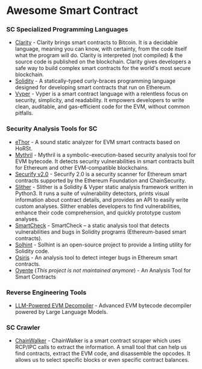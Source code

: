 # Awesome Smart Contract

### SC Specialized Programming Languages
* [Clarity](https://clarity-lang.org/) - Clarity brings smart contracts to Bitcoin. It is a decidable language, meaning you can know, with certainty, from the code itself what the program will do. Clarity is interpreted (not compiled) & the source code is published on the blockchain. Clarity gives developers a safe way to build complex smart contracts for the world's most secure blockchain.
* [Solidity](https://soliditylang.org/) - A statically-typed curly-braces programming language designed for developing smart contracts that run on Ethereum.
* [Vyper](https://vyperlang.org/) - Vyper is a smart contract language with a relentless focus on security, simplicity, and readability. It empowers developers to write clean, auditable, and gas-efficient code for the EVM, without common pitfalls.

### Security Analysis Tools for SC
- [eThor](https://secpriv.wien/ethor/) - A sound static analyzer for EVM smart contracts based on HoRSt.
- [Mythril](https://github.com/ConsenSysDiligence/mythril) - Mythril is a symbolic-execution-based security analysis tool for EVM bytecode. It detects security vulnerabilities in smart contracts built for Ethereum and other EVM-compatible blockchains.
- [Securify v2.0](https://github.com/eth-sri/securify2) - Securify 2.0 is a security scanner for Ethereum smart contracts supported by the Ethereum Foundation and ChainSecurity.
- [Slither](https://github.com/crytic/slither) - Slither is a Solidity & Vyper static analysis framework written in Python3. It runs a suite of vulnerability detectors, prints visual information about contract details, and provides an API to easily write custom analyses. Slither enables developers to find vulnerabilities, enhance their code comprehension, and quickly prototype custom analyses.
- [SmartCheck](https://github.com/smartdec/smartcheck) - SmartCheck – a static analysis tool that detects vulnerabilities and bugs in Solidity programs (Ethereum-based smart contracts).
- [Solhint](https://github.com/protofire/solhint) - Solhint is an open-source project to provide a linting utility for Solidity code.
- [Osiris](https://github.com/christoftorres/Osiris) - An analysis tool to detect integer bugs in Ethereum smart contracts.
- [Oyente](https://github.com/enzymefinance/oyente) (_This project is not maintained anymore_) - An Analysis Tool for Smart Contracts

### Reverse Engineering Tools
- [LLM-Powered EVM Decompiler](https://www.evmdecompiler.com/) - Advanced EVM bytecode decompiler powered by Large Language Models.

### SC Crawler
- [ChainWalker](https://github.com/0xsha/ChainWalker) - ChainWalker is a smart contract scraper which uses RCP/IPC calls to extract the information. A small tool that can help us find contracts, extract the EVM code, and disassemble the opcodes. It allows us to select specific blocks or even specific contract balances.
